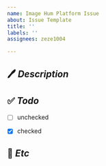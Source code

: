 ```yaml
---
name: Image Hum Platform Issue
about: Issue Template
title: ''
labels: ''
assignees: zeze1004

---
```


## 🖊️ *Description*

## ✅ *Todo*
- [ ] unchecked
- [x] checked


## 📗 *Etc*